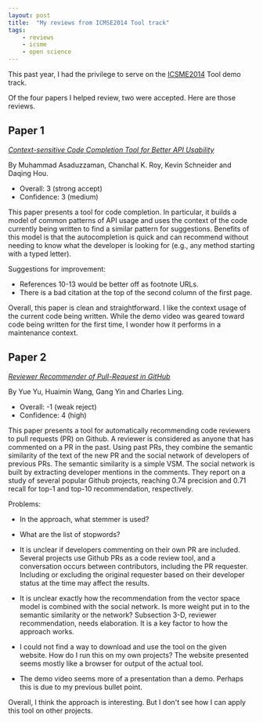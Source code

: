 ```yaml
---
layout: post
title:  "My reviews from ICMSE2014 Tool track"
tags:
    - reviews
    - icsme
    - open science
---
```


This past year, I had the privilege to serve on the
[ICSME2014](http://www.icsme.org/) Tool demo track.

Of the four papers I helped review, two were accepted. Here are those reviews.

## Paper 1

*[Context-sensitive Code Completion Tool for Better API Usability][doi1]*

By Muhammad Asaduzzaman, Chanchal K. Roy, Kevin Schneider and Daqing Hou.

- Overall: 3 (strong accept)
- Confidence: 3 (medium)

This paper presents a tool for code completion. In particular, it builds
a model of common patterns of API usage and uses the context of the code
currently being written to find a similar pattern for suggestions.
Benefits of this model is that the autocompletion is quick and
can recommend without needing to know what the developer is looking for
(e.g., any method starting with a typed letter).

Suggestions for improvement:

- References 10-13 would be better off as footnote URLs.
- There is a bad citation at the top of the second column of the first page.

Overall, this paper is clean and straightforward. I like the context
usage of the current code being written. While the demo video was
geared toward code being written for the first time, I wonder how it
performs in a maintenance context.

[doi1]: http://dx.doi.org/10.1109/ICSME.2014.110

## Paper 2

*[Reviewer Recommender of Pull-Request in GitHub][doi2]*

By Yue Yu, Huaimin Wang, Gang Yin and Charles Ling. 


- Overall: -1 (weak reject)
- Confidence: 4 (high)

This paper presents a tool for automatically recommending code reviewers
to pull requests (PR) on Github. A reviewer is considered as anyone that
has commented on a PR in the past. Using past PRs, they combine the
semantic similarity of the text of the new PR and the social network of
developers of previous PRs. The semantic similarity is a simple VSM.
The social network is built by extracting developer mentions in the
comments. They report on a study of several popular Github projects,
reaching 0.74 precision and 0.71 recall for top-1 and top-10
recommendation, respectively.


Problems:

- In the approach, what stemmer is used?

- What are the list of stopwords?

- It is unclear if developers commenting on their own PR are included.
Several projects use Github PRs as a code review tool, and
a conversation occurs between contributors, including the PR
requester. Including or excluding the original requester based on
their developer status at the time may affect the results.

- It is unclear exactly how the recommendation from the vector space
model is combined with the social network. Is more weight put in to
the semantic similarity or the network? Subsection 3-D, reviewer
recommendation, needs elaboration. It is a key factor to how the
approach works.

- I could not find a way to download and use the tool on the given
website. How do I run this on my own projects? The website presented
seems mostly like a browser for output of the actual tool.

- The demo video seems more of a presentation than a demo. Perhaps this
is due to my previous bullet point.

Overall, I think the approach is interesting. But I don't see how I can
apply this tool on other projects.

[doi2]: http://dx.doi.org/10.1109/ICSME.2014.107
